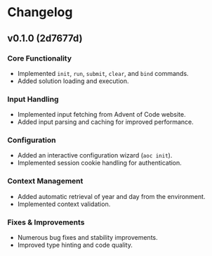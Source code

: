 # Changelog

## v0.1.0 (2d7677d)

### Core Functionality
- Implemented `init`, `run`, `submit`, `clear`, and `bind` commands.
- Added solution loading and execution.

### Input Handling
- Implemented input fetching from Advent of Code website.
- Added input parsing and caching for improved performance.

### Configuration
- Added an interactive configuration wizard (`aoc init`).
- Implemented session cookie handling for authentication.

### Context Management
- Added automatic retrieval of year and day from the environment.
- Implemented context validation.

### Fixes & Improvements
- Numerous bug fixes and stability improvements.
- Improved type hinting and code quality.
